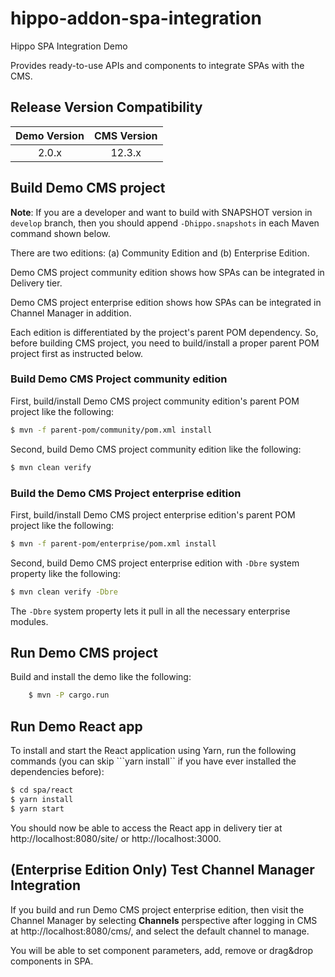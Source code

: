 # hippo-addon-spa-integration

Hippo SPA Integration Demo

Provides ready-to-use APIs and components to integrate SPAs with the CMS.

## Release Version Compatibility

| Demo Version   | CMS Version  |
|:--------------:|:------------:|
| 2.0.x          | 12.3.x       |

## Build Demo CMS project

**Note**: If you are a developer and want to build with SNAPSHOT version in ```develop``` branch, then you should append
```-Dhippo.snapshots``` in each Maven command shown below.

There are two editions: (a) Community Edition and (b) Enterprise Edition.

Demo CMS project community edition shows how SPAs can be integrated in Delivery tier.

Demo CMS project enterprise edition shows how SPAs can be integrated in Channel Manager in addition.

Each edition is differentiated by the project's parent POM dependency.
So, before building CMS project, you need to build/install a proper parent POM project first as instructed below.

### Build Demo CMS Project community edition

First, build/install Demo CMS project community edition's parent POM project like the following:

```bash
$ mvn -f parent-pom/community/pom.xml install
```

Second, build Demo CMS project community edition like the following:

```bash
$ mvn clean verify
```

### Build the Demo CMS Project enterprise edition

First, build/install Demo CMS project enterprise edition's parent POM project like the following:

```bash
$ mvn -f parent-pom/enterprise/pom.xml install
```

Second, build Demo CMS project enterprise edition with ```-Dbre``` system property like the following:

```bash
$ mvn clean verify -Dbre
```

The ```-Dbre``` system property lets it pull in all the necessary enterprise modules.

## Run Demo CMS project

Build and install the demo like the following:

```bash
    $ mvn -P cargo.run
```

## Run Demo React app

To install and start the React application using Yarn, run the following commands
(you can skip ```yarn install`` if you have ever installed the dependencies before):

```bash
$ cd spa/react
$ yarn install
$ yarn start
```

You should now be able to access the React app in delivery tier at http://localhost:8080/site/ or http://localhost:3000.

## (Enterprise Edition Only) Test Channel Manager Integration

If you build and run Demo CMS project enterprise edition, then visit the Channel Manager by selecting **Channels** perspective after logging in CMS at http://localhost:8080/cms/, and select the default channel to manage.

You will be able to set component parameters, add, remove or drag&drop components in SPA.

